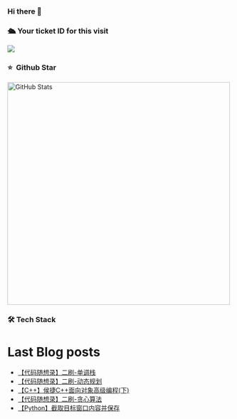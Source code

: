 ### Hi there 👋

<!--
**doraemon-hub-art/doraemon-hub-art** is a ✨ _special_ ✨ repository because its `README.md` (this file) appears on your GitHub profile.

Here are some ideas to get you started:

- 🔭 I’m currently working on ...

- 🌱 I’m currently learning ...

- 👯 I’m looking to collaborate on ...

- 🤔 I’m looking for help with ...

- 💬 Ask me about ...

- 📫 How to reach me: ...

- 😄 Pronouns: ...

- ⚡ Fun fact: ...
  -->

  

### **🛳** **Your ticket ID for this visit**

<img src="https://profile-counter.glitch.me/doraemon-hub-art/count.svg" />

### ⭐️ &nbsp;Github Star

<img width="500px"  alt="GitHub Stats" src="https://github-readme-stats.vercel.app/api?username=doraemon-hub-art&count_private=true&show_icons=true"/>

### **🛠** **Tech Stack**

# Last Blog posts
<!-- BLOG-POST-LIST:START -->
- [【代码随想录】二刷-单调栈](https://banshengua.top/%e3%80%90%e4%bb%a3%e7%a0%81%e9%9a%8f%e6%83%b3%e5%bd%95%e3%80%91%e4%ba%8c%e5%88%b7-%e5%8d%95%e8%b0%83%e6%a0%88/)
- [【代码随想录】二刷-动态规划](https://banshengua.top/%e3%80%90%e4%bb%a3%e7%a0%81%e9%9a%8f%e6%83%b3%e5%bd%95%e3%80%91%e4%ba%8c%e5%88%b7-%e5%8a%a8%e6%80%81%e8%a7%84%e5%88%92/)
- [【C++】侯捷C++面向对象高级编程&lpar;下&rpar;](https://banshengua.top/%e3%80%90c%e3%80%91%e4%be%af%e6%8d%b7c%e9%9d%a2%e5%90%91%e5%af%b9%e8%b1%a1%e9%ab%98%e7%ba%a7%e7%bc%96%e7%a8%8b%e4%b8%8b/)
- [【代码随想录】二刷-贪心算法](https://banshengua.top/596-2/)
- [【Python】截取目标窗口内容并保存](https://banshengua.top/%e3%80%90python%e3%80%91%e6%88%aa%e5%8f%96%e7%9b%ae%e6%a0%87%e7%aa%97%e5%8f%a3%e5%86%85%e5%ae%b9%e5%b9%b6%e4%bf%9d%e5%ad%98/)
<!-- BLOG-POST-LIST:END -->


